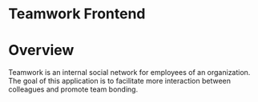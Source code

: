 # Teamwork Frontend
# Overview
Teamwork is an internal social network for employees of an organization. The goal of this application is to facilitate more interaction between colleagues and promote team bonding.
